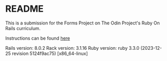 # README

This is a submission for the Forms Project on The Odin Project's Ruby On Rails curriculum.

Instructions can be found [here](https://www.theodinproject.com/lessons/ruby-on-rails-forms)

Rails version: 8.0.2
Rack version: 3.1.16
Ruby version: ruby 3.3.0 (2023-12-25 revision 5124f9ac75) [x86_64-linux]